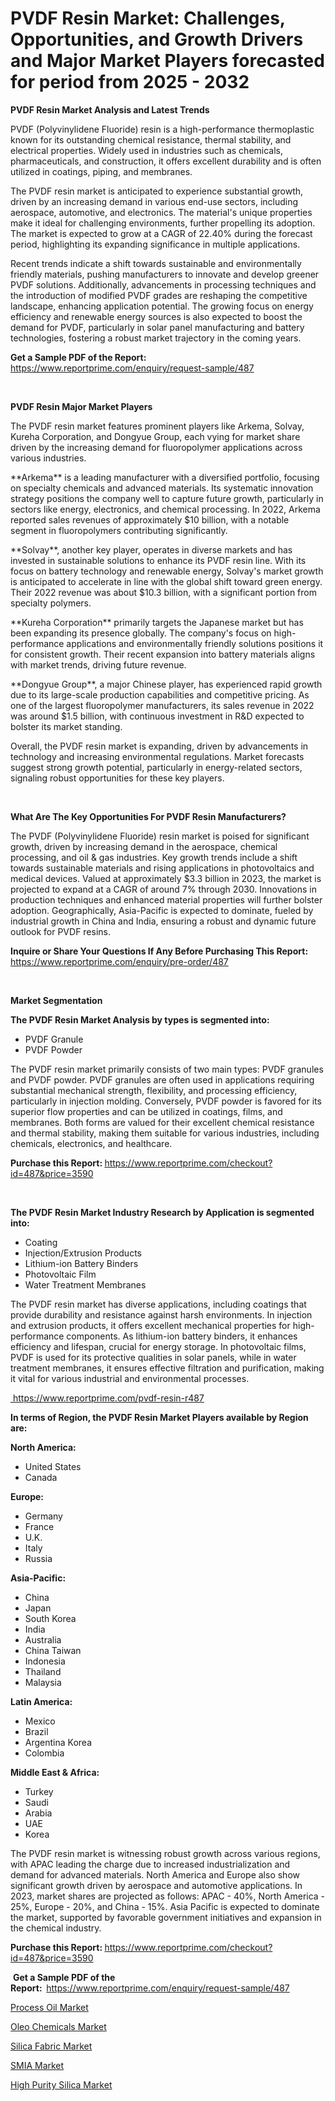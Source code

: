 <p><h1>PVDF Resin Market: Challenges, Opportunities, and Growth Drivers and Major Market Players forecasted for period from 2025 - 2032</h1></p><p><strong>PVDF Resin Market Analysis and Latest Trends</strong></p>
<p><p>PVDF (Polyvinylidene Fluoride) resin is a high-performance thermoplastic known for its outstanding chemical resistance, thermal stability, and electrical properties. Widely used in industries such as chemicals, pharmaceuticals, and construction, it offers excellent durability and is often utilized in coatings, piping, and membranes. </p><p>The PVDF resin market is anticipated to experience substantial growth, driven by an increasing demand in various end-use sectors, including aerospace, automotive, and electronics. The material's unique properties make it ideal for challenging environments, further propelling its adoption. The market is expected to grow at a CAGR of 22.40% during the forecast period, highlighting its expanding significance in multiple applications.</p><p>Recent trends indicate a shift towards sustainable and environmentally friendly materials, pushing manufacturers to innovate and develop greener PVDF solutions. Additionally, advancements in processing techniques and the introduction of modified PVDF grades are reshaping the competitive landscape, enhancing application potential. The growing focus on energy efficiency and renewable energy sources is also expected to boost the demand for PVDF, particularly in solar panel manufacturing and battery technologies, fostering a robust market trajectory in the coming years.</p></p>
<p><strong>Get a Sample PDF of the Report:&nbsp;</strong> <a href="https://www.reportprime.com/enquiry/request-sample/487?utm_campaign=57&utm_medium=2&utm_source=Github&utm_content=ia&utm_term=18032025&utm_id=pvdf-resin">https://www.reportprime.com/enquiry/request-sample/487</a></p>
<p>&nbsp;</p>
<p><strong>PVDF Resin Major Market Players</strong></p>
<p><p>The PVDF resin market features prominent players like Arkema, Solvay, Kureha Corporation, and Dongyue Group, each vying for market share driven by the increasing demand for fluoropolymer applications across various industries.</p><p>**Arkema** is a leading manufacturer with a diversified portfolio, focusing on specialty chemicals and advanced materials. Its systematic innovation strategy positions the company well to capture future growth, particularly in sectors like energy, electronics, and chemical processing. In 2022, Arkema reported sales revenues of approximately $10 billion, with a notable segment in fluoropolymers contributing significantly.</p><p>**Solvay**, another key player, operates in diverse markets and has invested in sustainable solutions to enhance its PVDF resin line. With its focus on battery technology and renewable energy, Solvay's market growth is anticipated to accelerate in line with the global shift toward green energy. Their 2022 revenue was about $10.3 billion, with a significant portion from specialty polymers.</p><p>**Kureha Corporation** primarily targets the Japanese market but has been expanding its presence globally. The company's focus on high-performance applications and environmentally friendly solutions positions it for consistent growth. Their recent expansion into battery materials aligns with market trends, driving future revenue.</p><p>**Dongyue Group**, a major Chinese player, has experienced rapid growth due to its large-scale production capabilities and competitive pricing. As one of the largest fluoropolymer manufacturers, its sales revenue in 2022 was around $1.5 billion, with continuous investment in R&D expected to bolster its market standing.</p><p>Overall, the PVDF resin market is expanding, driven by advancements in technology and increasing environmental regulations. Market forecasts suggest strong growth potential, particularly in energy-related sectors, signaling robust opportunities for these key players.</p></p>
<p>&nbsp;</p>
<p><strong>What Are The Key Opportunities For PVDF Resin Manufacturers?</strong></p>
<p><p>The PVDF (Polyvinylidene Fluoride) resin market is poised for significant growth, driven by increasing demand in the aerospace, chemical processing, and oil & gas industries. Key growth trends include a shift towards sustainable materials and rising applications in photovoltaics and medical devices. Valued at approximately $3.3 billion in 2023, the market is projected to expand at a CAGR of around 7% through 2030. Innovations in production techniques and enhanced material properties will further bolster adoption. Geographically, Asia-Pacific is expected to dominate, fueled by industrial growth in China and India, ensuring a robust and dynamic future outlook for PVDF resins.</p></p>
<p><strong>Inquire or Share Your Questions If Any Before Purchasing This Report:</strong> <a href="https://www.reportprime.com/enquiry/pre-order/487?utm_campaign=57&utm_medium=2&utm_source=Github&utm_content=ia&utm_term=18032025&utm_id=pvdf-resin">https://www.reportprime.com/enquiry/pre-order/487</a></p>
<p>&nbsp;</p>
<p><strong>Market Segmentation</strong></p>
<p><strong>The PVDF Resin Market Analysis by types is segmented into:</strong></p>
<p><ul><li>PVDF Granule</li><li>PVDF Powder</li></ul></p>
<p><p>The PVDF resin market primarily consists of two main types: PVDF granules and PVDF powder. PVDF granules are often used in applications requiring substantial mechanical strength, flexibility, and processing efficiency, particularly in injection molding. Conversely, PVDF powder is favored for its superior flow properties and can be utilized in coatings, films, and membranes. Both forms are valued for their excellent chemical resistance and thermal stability, making them suitable for various industries, including chemicals, electronics, and healthcare.</p></p>
<p><strong>Purchase this Report:&nbsp;</strong><a href="https://www.reportprime.com/checkout?id=487&price=3590&utm_campaign=57&utm_medium=2&utm_source=Github&utm_content=ia&utm_term=18032025&utm_id=pvdf-resin">https://www.reportprime.com/checkout?id=487&price=3590</a></p>
<p>&nbsp;</p>
<p><strong>The PVDF Resin Market Industry Research by Application is segmented into:</strong></p>
<p><ul><li>Coating</li><li>Injection/Extrusion Products</li><li>Lithium-ion Battery Binders</li><li>Photovoltaic Film</li><li>Water Treatment Membranes</li></ul></p>
<p><p>The PVDF resin market has diverse applications, including coatings that provide durability and resistance against harsh environments. In injection and extrusion products, it offers excellent mechanical properties for high-performance components. As lithium-ion battery binders, it enhances efficiency and lifespan, crucial for energy storage. In photovoltaic films, PVDF is used for its protective qualities in solar panels, while in water treatment membranes, it ensures effective filtration and purification, making it vital for various industrial and environmental processes.</p></p>
<p><a href="https://www.reportprime.com/pvdf-resin-r487?utm_campaign=57&utm_medium=2&utm_source=Github&utm_content=ia&utm_term=18032025&utm_id=pvdf-resin">&nbsp;https://www.reportprime.com/pvdf-resin-r487</a></p>
<p><strong>In terms of Region, the PVDF Resin Market Players available by Region are:</strong></p>
<p>
    <p> <strong> North America: </strong>
        <ul>
            <li>United States</li>
            <li>Canada</li>
        </ul>
        </p> 
    <p> <strong> Europe: </strong>
        <ul>
            <li>Germany</li>
            <li>France</li>
            <li>U.K.</li>
            <li>Italy</li>
            <li>Russia</li>
        </ul>
        </p> 
    <p> <strong> Asia-Pacific: </strong>
        <ul>
            <li>China</li>
            <li>Japan</li>
            <li>South Korea</li>
            <li>India</li>
            <li>Australia</li>
            <li>China Taiwan</li>
            <li>Indonesia</li>
            <li>Thailand</li>
            <li>Malaysia</li>
        </ul>
        </p> 
    <p> <strong> Latin America: </strong>
        <ul>
            <li>Mexico</li>
            <li>Brazil</li>
            <li>Argentina Korea</li>
            <li>Colombia</li>
        </ul>
        </p> 
    <p> <strong> Middle East & Africa: </strong>
        <ul>
            <li>Turkey</li>
            <li>Saudi</li>
            <li>Arabia</li>
            <li>UAE</li>
            <li>Korea</li>
        </ul>
    </p>
    </p>
<p><p>The PVDF resin market is witnessing robust growth across various regions, with APAC leading the charge due to increased industrialization and demand for advanced materials. North America and Europe also show significant growth driven by aerospace and automotive applications. In 2023, market shares are projected as follows: APAC - 40%, North America - 25%, Europe - 20%, and China - 15%. Asia Pacific is expected to dominate the market, supported by favorable government initiatives and expansion in the chemical industry.</p></p>
<p><strong>Purchase this Report: </strong><a href="https://www.reportprime.com/checkout?id=487&price=3590&utm_campaign=57&utm_medium=2&utm_source=Github&utm_content=ia&utm_term=18032025&utm_id=pvdf-resin">https://www.reportprime.com/checkout?id=487&price=3590</a></p>
<p>&nbsp;<strong>Get a Sample PDF of the Report:&nbsp;&nbsp;</strong><a href="https://www.reportprime.com/enquiry/request-sample/487?utm_campaign=57&utm_medium=2&utm_source=Github&utm_content=ia&utm_term=18032025&utm_id=pvdf-resin">https://www.reportprime.com/enquiry/request-sample/487</a></p>
<p><strong></strong></p>
<p><p><a href="https://github.com/huelarnzeba29/Market-Research-Report-List-1/blob/main/process-oil-market.md?utm_campaign=57&utm_medium=2&utm_source=Github&utm_content=ia&utm_term=18032025&utm_id=pvdf-resin">Process Oil Market</a></p><p><a href="https://github.com/dushornerfe/Market-Research-Report-List-1/blob/main/oleo-chemicals-market.md?utm_campaign=57&utm_medium=2&utm_source=Github&utm_content=ia&utm_term=18032025&utm_id=pvdf-resin">Oleo Chemicals Market</a></p><p><a href="https://github.com/bedelibekwe58/Market-Research-Report-List-1/blob/main/silica-fabric-market.md?utm_campaign=57&utm_medium=2&utm_source=Github&utm_content=ia&utm_term=18032025&utm_id=pvdf-resin">Silica Fabric Market</a></p><p><a href="https://github.com/cachuhashieb/Market-Research-Report-List-1/blob/main/smia-market.md?utm_campaign=57&utm_medium=2&utm_source=Github&utm_content=ia&utm_term=18032025&utm_id=pvdf-resin">SMIA Market</a></p><p><a href="https://github.com/kmettjanksj7/Market-Research-Report-List-1/blob/main/high-purity-silica-market.md?utm_campaign=57&utm_medium=2&utm_source=Github&utm_content=ia&utm_term=18032025&utm_id=pvdf-resin">High Purity Silica Market</a></p></p>
